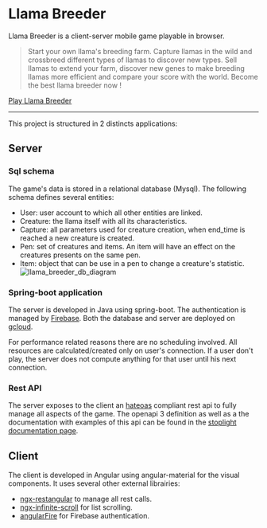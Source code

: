 # Llama Breeder

Llama Breeder is a client-server mobile game playable in browser.

> Start your own llama's breeding farm. Capture llamas in the wild and crossbreed different types of llamas to discover new types. Sell llamas to extend your farm, discover new genes to make breeding llamas more efficient and compare your score with the world. Become the best llama breeder now !

[Play Llama Breeder](https://play.llamabreedergame.com/) 

----

This project is structured in 2 distincts applications: 

## Server

### Sql schema
The game's data is stored in a relational database (Mysql). The following schema defines several entities:
- User: user account to which all other entities are linked.
- Creature: the llama itself with all its characteristics.
- Capture: all parameters used for creature creation, when end_time is reached a new creature is created.
- Pen: set of creatures and items. An item will have an effect on the creatures presents on the same pen.
- Item: object that can be use in a pen to change a creature's statistic.
![llama_breeder_db_diagram](https://user-images.githubusercontent.com/52128443/143773562-28d212a5-9dbb-4c00-bdba-a55871180a69.png)


### Spring-boot application
The server is developed in Java using spring-boot. The authentication is managed by [Firebase](https://firebase.google.com/). Both the database and server are deployed on [gcloud](https://cloud.google.com/).

For performance related reasons there are no scheduling involved. All resources are calculated/created only on user's connection. If a user don't play, the server does not compute anything for that user until his next connection.


### Rest API
The server exposes to the client an [hateoas](https://restfulapi.net/hateoas/) compliant rest api to fully manage all aspects of the game. The openapi 3 definition as well as a the documentation with examples of this api can be found in the [stoplight documentation page](https://bjnck.stoplight.io/docs/llama-breeder-api/YXBpOjIwMjgzNDIw-llama-breeder).


## Client
The client is developed in Angular using angular-material for the visual components.
It uses several other external librairies:
- [ngx-restangular](https://ngx-restangular.com/) to manage all rest calls.
- [ngx-infinite-scroll](https://github.com/orizens/ngx-infinite-scroll) for list scrolling.
- [angularFire](https://firebaseopensource.com/projects/angular/angularfire2/) for Firebase authentication.

